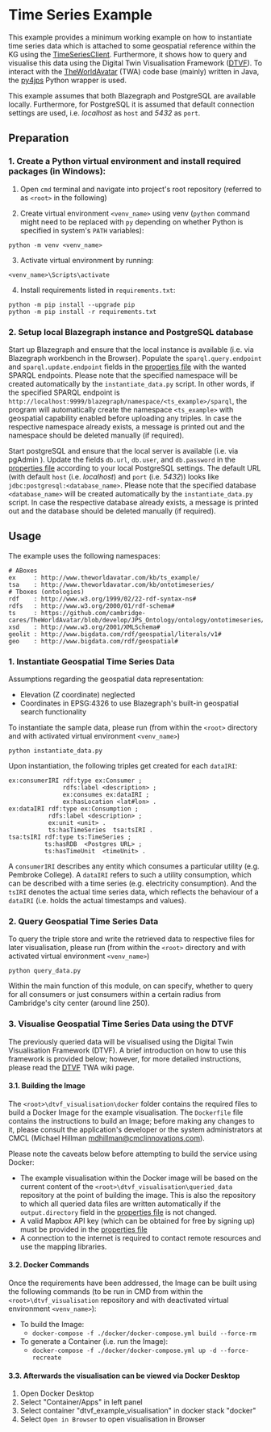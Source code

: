 # Time Series Example

This example provides a minimum working example on how to instantiate time series data which is attached to some geospatial reference within the KG using the [TimeSeriesClient]. Furthermore, it shows how to query and visualise this data using the Digital Twin Visualisation Framework ([DTVF]). To interact with the [TheWorldAvatar] (TWA) code base (mainly) written in Java, the [py4jps] Python wrapper is used.

This example assumes that both Blazegraph and PostgreSQL are available locally. Furthermore, for PostgreSQL it is assumed that default connection settings are used, i.e. _localhost_ as `host` and _5432_ as `port`.

## Preparation
### 1. Create a Python virtual environment and install required packages (in Windows):

1) Open `cmd` terminal and navigate into project's root repository (referred to as `<root>` in the following)

2) Create virtual environment `<venv_name>` using venv (`python` command might need to be replaced with `py` depending on whether Python is specified in system's `PATH` variables):
```
python -m venv <venv_name>
```

3) Activate virtual environment by running:
```
<venv_name>\Scripts\activate
```

4) Install requirements listed in `requirements.txt`:
```
python -m pip install --upgrade pip  
python -m pip install -r requirements.txt
```

### 2. Setup local Blazegraph instance and PostgreSQL database 

Start up Blazegraph and ensure that the local instance is available (i.e. via Blazegraph workbench in the Browser). Populate the `sparql.query.endpoint` and `sparql.update.endpoint` fields in the [properties file] with the wanted SPARQL endpoints. Please note that the specified namespace will be created automatically by the `instantiate_data.py` script. In other words, if the specified SPARQL endpoint is `http://localhost:9999/blazegraph/namespace/<ts_example>/sparql`, the program will automatically create the namespace `<ts_example>` with geospatial capability enabled before uploading any triples. In case the respective namespace already exists, a message is printed out and the namespace should be deleted manually (if required).

Start postgreSQL and ensure that the local server is available (i.e. via pgAdmin ). Update the fields `db.url`, `db.user`, and `db.password` in the [properties file] according to your local PostgreSQL settings. The default URL (with default `host` (i.e. _localhost_) and `port` (i.e. _5432_)) looks like `jdbc:postgresql:<database_name>`. Please note that the specified database `<database_name>` will be created automatically by the `instantiate_data.py` script. In case the respective database already exists, a message is printed out and the database should be deleted manually (if required).

## Usage

The example uses the following namespaces:
```
# ABoxes
ex     : http://www.theworldavatar.com/kb/ts_example/
tsa    : http://www.theworldavatar.com/kb/ontotimeseries/
# Tboxes (ontologies)
rdf    : http://www.w3.org/1999/02/22-rdf-syntax-ns#
rdfs   : http://www.w3.org/2000/01/rdf-schema#
ts     : https://github.com/cambridge-cares/TheWorldAvatar/blob/develop/JPS_Ontology/ontology/ontotimeseries/OntoTimeSeries.owl#
xsd    : http://www.w3.org/2001/XMLSchema#
geolit : http://www.bigdata.com/rdf/geospatial/literals/v1#
geo    : http://www.bigdata.com/rdf/geospatial#
```

### 1. Instantiate Geospatial Time Series Data

Assumptions regarding the geospatial data representation:
- Elevation (Z coordinate) neglected
- Coordinates in EPSG:4326 to use Blazegraph's built-in geospatial search functionality

To instantiate the sample data, please run (from within the `<root>` directory and with activated virtual environment `<venv_name>`)
```
python instantiate_data.py
```
Upon instantiation, the following triples get created for each `dataIRI`:
```
ex:consumerIRI rdf:type ex:Consumer ;
               rdfs:label <description> ; 
               ex:consumes ex:dataIRI ; 
               ex:hasLocation <lat#lon> .
ex:dataIRI rdf:type ex:Consumption ;
           rdfs:label <description> ;
           ex:unit <unit> .
           ts:hasTimeSeries  tsa:tsIRI .
tsa:tsIRI rdf:type ts:TimeSeries ;  
          ts:hasRDB  <Postgres URL> ;
          ts:hasTimeUnit  <timeUnit> .
```
A `consumerIRI` describes any entity which consumes a particular utility (e.g. Pembroke College). A `dataIRI` refers to such a utility consumption, which can be described with a time series (e.g. electricity consumption). And the `tsIRI` denotes the actual time series data, which reflects the behaviour of a `dataIRI` (i.e. holds the actual timestamps and values).

### 2. Query Geospatial Time Series Data

To query the triple store and write the retrieved data to respective files for later visualisation, please run (from within the `<root>` directory and with activated virtual environment `<venv_name>`)
```
python query_data.py
```
Within the main function of this module, on can specify, whether to query for all consumers or just consumers within a certain radius from Cambridge's city center (around line 250).

### 3. Visualise Geospatial Time Series Data using the DTVF

The previously queried data will be visualised using the Digital Twin Visualisation Framework (DTVF). A brief introduction on how to use this framework is provided below; however, for more detailed instructions, please read the [DTVF] TWA wiki page.

#### 3.1. Building the Image
The `<root>\dtvf_visualisation\docker` folder contains the required files to build a Docker Image for the example visualisation. The `Dockerfile` file contains the instructions to build an Image; before making any changes to it, please consult the application's developer or the system administrators at CMCL (Michael Hillman <mdhillman@cmclinnovations.com>).

Please note the caveats below before attempting to build the service using Docker:

* The example visualisation within the Docker image will be based on the current content of the `<root>\dtvf_visualisation\queried_data` repository at the point of building the image. This is also the repository to which all queried data files are written automatically  if the `output.directory` field in the [properties file] is not changed.
* A valid Mapbox API key (which can be obtained for free by signing up) must be provided in the [properties file]
* A connection to the internet is required to contact remote resources and use the mapping libraries.

#### 3.2. Docker Commands
Once the requirements have been addressed, the Image can be built using the following commands (to be run in CMD from within the `<root>\dtvf_visualisation` repository and with deactivated virtual environment `<venv_name>`):

+ To build the Image:
  + `docker-compose -f ./docker/docker-compose.yml build --force-rm`
+ To generate a Container (i.e. run the Image):
  + `docker-compose -f ./docker/docker-compose.yml up -d --force-recreate`

#### 3.3. Afterwards the visualisation can be viewed via Docker Desktop 
1. Open Docker Desktop
2. Select "Container/Apps" in left panel
3. Select container "dtvf_example_visualisation" in docker stack "docker"
4. Select `Open in Browser` to open visualisation in Browser



[TheWorldAvatar]: https://github.com/cambridge-cares/TheWorldAvatar
[DTVF]: https://github.com/cambridge-cares/TheWorldAvatar/wiki/Digital-Twin-Visualisations
[TimeSeriesClient]: https://github.com/cambridge-cares/TheWorldAvatar/tree/develop/JPS_BASE_LIB/src/main/java/uk/ac/cam/cares/jps/base/timeseries
[py4jps]: https://github.com/cambridge-cares/TheWorldAvatar/tree/develop/JPS_BASE_LIB/python_wrapper
[properties file]: resources/ts_example.properties